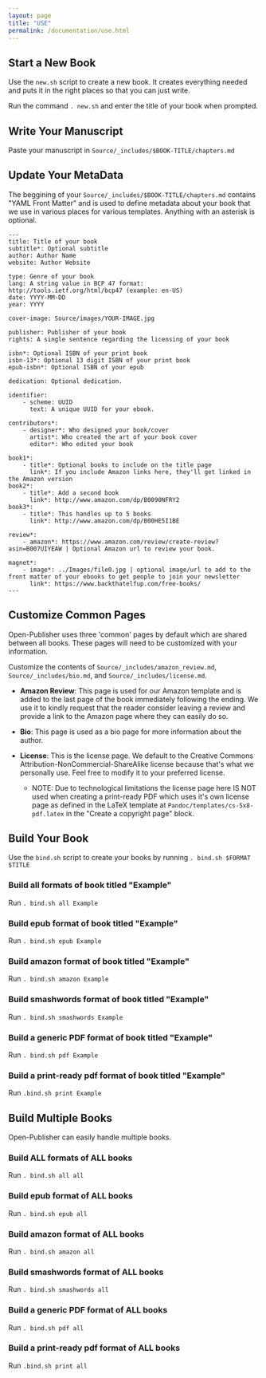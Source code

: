 ```yaml
---
layout: page
title: "USE"
permalink: /documentation/use.html
--- 
```


## Start a New Book
Use the `new.sh` script to create a new book. It creates everything needed and puts it in the right places so that you can just write.

Run the command `. new.sh` and enter the title of your book when prompted.

## Write Your Manuscript
Paste your manuscript in `Source/_includes/$BOOK-TITLE/chapters.md`

## Update Your MetaData
The beggining of your `Source/_includes/$BOOK-TITLE/chapters.md` contains "YAML Front Matter" and is used to define metadata about your book that we use in various places for various templates. Anything with an asterisk is optional.

```
---
title: Title of your book
subtitle*: Optional subtitle
author: Author Name
website: Author Website

type: Genre of your book
lang: A string value in BCP 47 format: http://tools.ietf.org/html/bcp47 (example: en-US)
date: YYYY-MM-DD
year: YYYY

cover-image: Source/images/YOUR-IMAGE.jpg

publisher: Publisher of your book
rights: A single sentence regarding the licensing of your book

isbn*: Optional ISBN of your print book
isbn-13*: Optional 13 digit ISBN of your print book
epub-isbn*: Optional ISBN of your epub

dedication: Optional dedication.

identifier:
    - scheme: UUID
      text: A unique UUID for your ebook.
      
contributors*:
    - designer*: Who designed your book/cover
      artist*: Who created the art of your book cover
      editor*: Who edited your book

book1*: 
    - title*: Optional books to include on the title page
      link*: If you include Amazon links here, they'll get linked in the Amazon version
book2*:
    - title*: Add a second book
      link*: http://www.amazon.com/dp/B0090NFRY2
book3*:
    - title*: This handles up to 5 books
      link*: http://www.amazon.com/dp/B00HE5I1BE
    
review*:
    - amazon*: https://www.amazon.com/review/create-review?asin=B007UIYEAW | Optional Amazon url to review your book.
    
magnet*:
    - image*: ../Images/file0.jpg | optional image/url to add to the front matter of your ebooks to get people to join your newsletter
      link*: https://www.backthatelfup.com/free-books/
---
```

## Customize Common Pages
Open-Publisher uses three 'common' pages by default which are shared between all books. These pages will need to be customized with your information.

Customize the contents of `Source/_includes/amazon_review.md`, `Source/_includes/bio.md`, and `Source/_includes/license.md`.

* **Amazon Review**: This page is used for our Amazon template and is added to the last page of the book immediately following the ending. We use it to kindly request that the reader consider leaving a review and provide a link to the Amazon page where they can easily do so.

* **Bio**: This page is used as a bio page for more information about the author.

* **License**: This is the license page. We default to the Creative Commons Attribution-NonCommercial-ShareAlike license because that's what we personally use. Feel free to modify it to your preferred license.
  * NOTE: Due to technological limitations the license page here IS NOT used when creating a print-ready PDF which uses it's own license page as defined in the LaTeX template at `Pandoc/templates/cs-5x8-pdf.latex` in the "Create a copyright page" block.

## Build Your Book
Use the `bind.sh` script to create your books by running `. bind.sh $FORMAT $TITLE`

### Build all formats of book titled "Example"
Run `. bind.sh all Example`

### Build epub format of book titled "Example"
Run `. bind.sh epub Example`

### Build amazon format of book titled "Example"
Run `. bind.sh amazon Example`

### Build smashwords format of book titled "Example"
Run `. bind.sh smashwords Example`

### Build a generic PDF format of book titled "Example"
Run `. bind.sh pdf Example`

### Build a print-ready pdf format of book titled "Example"
Run `.bind.sh print Example`

## Build Multiple Books
Open-Publisher can easily handle multiple books.

### Build ALL formats of ALL books
Run `. bind.sh all all`

### Build epub format of ALL books
Run `. bind.sh epub all`

### Build amazon format of ALL books
Run `. bind.sh amazon all`

### Build smashwords format of ALL books
Run `. bind.sh smashwords all`

### Build a generic PDF format of ALL books
Run `. bind.sh pdf all`

### Build a print-ready pdf format of ALL books
Run `.bind.sh print all`
